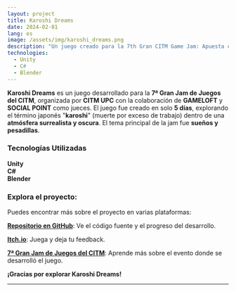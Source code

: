 ```yaml
---
layout: project
title: Karoshi Dreams
date: 2024-02-01
lang: es
image: /assets/img/karoshi_dreams.png
description: "Un juego creado para la 7th Gran CITM Game Jam: Apuesta con el diablo mientras trabajas hasta morir."
technologies:
  - Unity
  - C#
  - Blender
---
```


<p><b>Karoshi Dreams</b> es un juego desarrollado para la <b>7ª Gran Jam de Juegos del CITM</b>, organizada por <b>CITM UPC</b> con la colaboración de <b>GAMELOFT</b> y <b>SOCIAL POINT</b> como jueces. El juego fue creado en solo <b>5 días</b>, explorando el término japonés "<b>karoshi</b>" (muerte por exceso de trabajo) dentro de una <b>atmósfera surrealista y oscura</b>. El tema principal de la jam fue <b>sueños y pesadillas</b>.</p>

<div class="skills-section">
  <h3>Tecnologías Utilizadas</h3>
  <div class="skills">
    <div class="skill">
      <i class="devicon-unity-plain colored"></i>
      <span><b>Unity</b></span>
    </div>
    <div class="skill">
      <i class="devicon-csharp-plain colored"></i>
      <span><b>C#</b></span>
    </div>
    <div class="skill">
      <i class="devicon-blender-original colored"></i>
      <span><b>Blender</b></span>
    </div>
  </div>
</div>

<h3>Explora el proyecto:</h3>

<p>Puedes encontrar más sobre el proyecto en varias plataformas:</p>
<p><a href="https://github.com/Very-Serious-Games/Karoshi-Dreams"><b>Repositorio en GitHub</b></a>: Ve el código fuente y el progreso del desarrollo.</p>
<p><a href="https://mdoradom.itch.io/karoshidreams"><b>Itch.io</b></a>: Juega y deja tu feedback.</p>
<p><a href="https://itch.io/jam/7a-gran-citm-game-jam/"><b>7ª Gran Jam de Juegos del CITM</b></a>: Aprende más sobre el evento donde se desarrolló el juego.</p>

<p><b>¡Gracias por explorar Karoshi Dreams!</b></p>

---